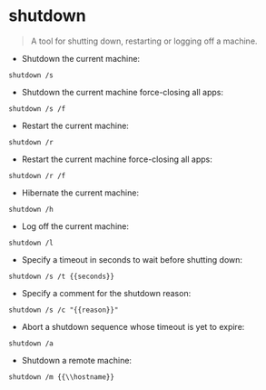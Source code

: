 # shutdown

> A tool for shutting down, restarting or logging off a machine.

- Shutdown the current machine:

`shutdown /s`

- Shutdown the current machine force-closing all apps:

`shutdown /s /f`

- Restart the current machine:

`shutdown /r`

- Restart the current machine force-closing all apps:

`shutdown /r /f`

- Hibernate the current machine:

`shutdown /h`

- Log off the current machine:

`shutdown /l`

- Specify a timeout in seconds to wait before shutting down:

`shutdown /s /t {{seconds}}`

- Specify a comment for the shutdown reason:

`shutdown /s /c "{{reason}}"`

- Abort a shutdown sequence whose timeout is yet to expire:

`shutdown /a`

- Shutdown a remote machine:

`shutdown /m {{\\hostname}}`
